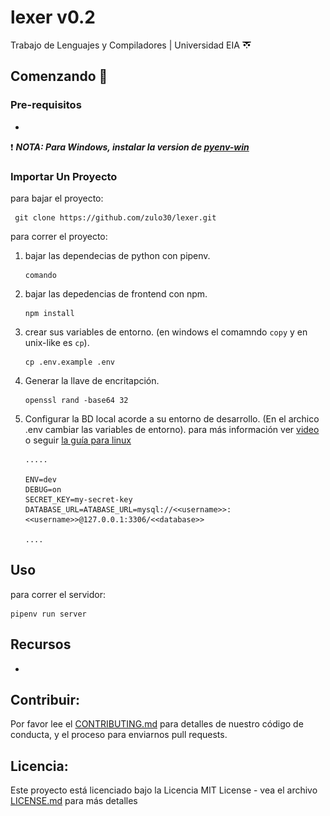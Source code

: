 # lexer v0.2 

Trabajo de Lenguajes y Compiladores | Universidad EIA ![logo eia](https://github.com/EIA-University/LogosEIA/blob/master/assets/png/logo-eia-icon.png?raw=true)


## Comenzando :rocket:

### Pre-requisitos

* 

:heavy_exclamation_mark: ***NOTA: Para Windows, instalar la version de [pyenv-win](https://github.com/pyenv-win/pyenv-win#installation)***

### Importar Un Proyecto
para bajar el proyecto:
```
 git clone https://github.com/zulo30/lexer.git
```
para correr el proyecto:

1. bajar las dependecias de python con pipenv.
    ```
    comando 
    ```
2. bajar las depedencias de frontend con npm.
    ```
    npm install
    ```
4. crear sus variables de entorno. (en windows el comamndo `copy` y en unix-like es `cp`).
    ```
    cp .env.example .env
    ```
5. Generar la llave de encritapción. 
    ```
    openssl rand -base64 32
    ```
6. Configurar la BD local acorde a su entorno de desarrollo. (En el archico .env  cambiar las variables de entorno). para más información ver [video](https://www.youtube.com/watch?v=jzvsotmNrK8) o seguir [la guía para linux](https://support.rackspace.com/how-to/install-mysql-server-on-the-ubuntu-operating-system/)

    ```
    .....

    ENV=dev
    DEBUG=on
    SECRET_KEY=my-secret-key
    DATABASE_URL=ATABASE_URL=mysql://<<username>>:<<username>>@127.0.0.1:3306/<<database>>
    
    ....
    ```


## Uso
 para correr el servidor: 
 ```
 pipenv run server
 ```

## Recursos

* 


## Contribuir:
Por favor lee el [CONTRIBUTING.md]() para detalles de nuestro código de conducta, y el proceso para enviarnos pull requests.
## Licencia:
Este proyecto está licenciado bajo la Licencia MIT License  - vea el archivo [LICENSE.md]() para más detalles


